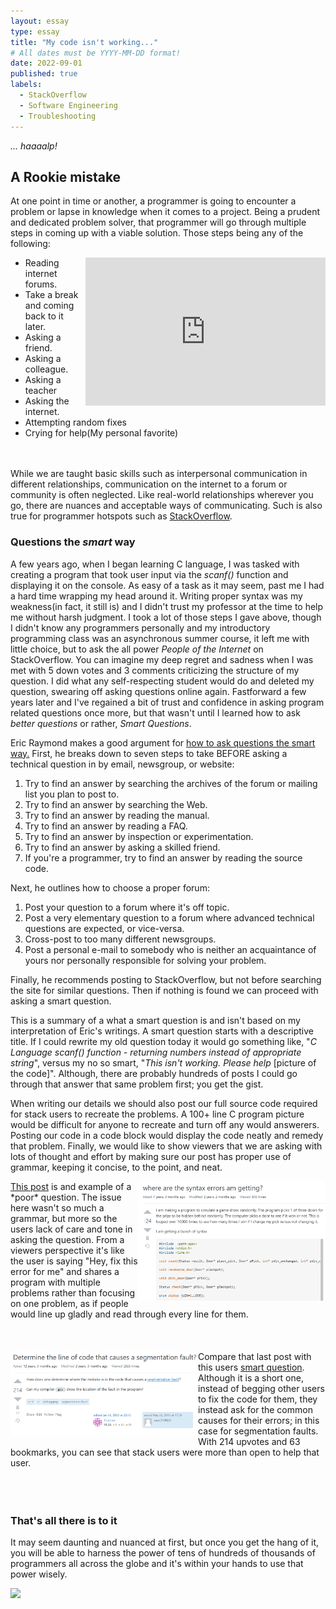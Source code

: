```yaml
---
layout: essay
type: essay
title: "My code isn't working..."
# All dates must be YYYY-MM-DD format!
date: 2022-09-01
published: true
labels:
  - StackOverflow
  - Software Engineering
  - Troubleshooting
---
```

*... haaaalp!*
## A Rookie mistake


At one point in time or another, a programmer is going to encounter a problem or lapse in knowledge when it comes to a project. Being a prudent and dedicated problem solver, that programmer will go through multiple steps in coming up with a viable solution. Those steps being any of the following:
<iframe src="https://giphy.com/embed/Dh5q0sShxgp13DwrvG" width="384" height="237" frameBorder="0" class="giphy-embed" allowFullScreen style="float:right"></iframe>
<ul>
  <li>Reading internet forums.</li>
  <li>Take a break and coming back to it later.</li>
  <li>Asking a friend.</li>
  <li>Asking a colleague.</li>
  <li>Asking a teacher</li>
  <li>Asking the internet.</li>
  <li>Attempting random fixes</li>
  <li>Crying for help(My personal favorite)</li>
</ul>
<br>
<br>
While we are taught basic skills such as interpersonal communication in different  relationships, communication on the internet to a forum or community is often neglected. Like real-world relationships wherever you go, there are nuances and acceptable ways of communicating. Such is also true for programmer hotspots such as <a href="https://stackoverflow.com">StackOverflow</a>.

### Questions the *smart* way
A few years ago, when I began learning C language, I was tasked with creating a program that took user input via the *scanf()* function and displaying it on the console. As easy of a task as it may seem, past me I had a hard time wrapping my head around it. Writing proper syntax was my weakness(in fact, it still is) and I didn't trust my professor at the time to help me without harsh judgment. I took a lot of those steps I gave above, though I didn't know any programmers personally and my introductory programming class was an asynchronous summer course, it left me with little choice, but to ask the all power *People of the Internet* on StackOverflow.
You can imagine my deep regret and sadness when I was met with 5 down votes and 3 comments criticizing the structure of my question. I did what any self-respecting student would do and deleted my question, swearing off asking questions online again. Fastforward a few years later and I've regained a bit of trust and confidence in asking program related questions once more, but that wasn't until I learned how to ask *better questions* or rather, *Smart Questions*.

Eric Raymond makes a good argument for <a href="http://www.catb.org/esr/faqs/smart-questions.html">how to ask questions the smart way.</a> First, he breaks down to seven steps to take BEFORE asking a technical question in by email, newsgroup, or website:
<ol>
  <li>Try to find an answer by searching the archives of the forum or mailing list you plan to post to.</li>
  <li>Try to find an answer by searching the Web.</li>
  <li>Try to find an answer by reading the manual.</li>
  <li>Try to find an answer by reading a FAQ.</li>
  <li>Try to find an answer by inspection or experimentation.</li>
  <li>Try to find an answer by asking a skilled friend.</li>
  <li>If you're a programmer, try to find an answer by reading the source code.</li>
</ol>

Next, he outlines how to choose a proper forum:
<ol>
  <li>Post your question to a forum where it's off topic.</li>
  <li>Post a very elementary question to a forum where advanced technical questions are expected, or vice-versa.</li>
  <li>Cross-post to too many different newsgroups.</li>
  <li>Post a personal e-mail to somebody who is neither an acquaintance of yours nor personally responsible for solving your problem.</li>
</ol>

Finally, he recommends posting to StackOverflow, but not before searching the site for similar questions. Then if nothing is found we can proceed with asking a smart question.

This is a summary of a what a smart question is and isn't based on my interpretation of Eric's writings. A smart question starts with a descriptive title. If I could rewrite my old question today it would go something like, "*C Language scanf() function - returning numbers instead of appropriate string*", versus my no so smart, "*This isn't working. Please help* [picture of the code]". Although, there are probably hundreds of posts I could go through that answer that same problem first; you get the gist. 

When writing our details we should also post our full source code required for stack users to recreate the problems. A 100+ line C program picture would be difficult for anyone to recreate and turn off any would answerers. Posting our code in a code block would display the code neatly and remedy that problem. Finally, we would like to show viewers that we are asking with lots of thought and effort by making sure our post has proper use of grammar, keeping it concise, to the point, and neat. 
<div>
<img width="300px" class="img-thumbnail" src="../img/smart-questions/not-smart.png" style="float:right">
<a href="https://stackoverflow.com/questions/30449692/where-are-the-syntax-errors-am-getting">This post</a> is and example of a *poor* question. The issue here wasn't so much a grammar, but more so the users lack of care and tone in asking the question. From a viewers perspective it's like the user is saying "Hey, fix this error for me" and shares a program with multiple problems rather than focusing on one problem, as if people would line up gladly and read through every line for them. 
</div>
<br>
<br>
<br>
<div>
<img width="300px" class="img-thumbnail" src="../img/smart-questions/smart.png" style="float:left">
Compare that last post with this users <a href="https://stackoverflow.com/questions/2876357/determine-the-line-of-code-that-causes-a-segmentation-fault">smart question</a>. Although it is a short one, instead of begging other users to fix the code for them, they instead ask for the common causes for their errors; in this case for segmentation faults. With 214 upvotes and 63 bookmarks, you can see that stack users were more than open to help that user.
</div>
<br>
<br>
<br>

### That's all there is to it
It may seem daunting and nuanced at first, but once you get the hang of it, you will be able to harness the power of tens of hundreds of thousands of programmers all across the globe and it's within your hands to use that power wisely.
<div class="text-center p-4">
<img width="400px" class="img-thumbnail" src="https://media.giphy.com/media/3o84sq21TxDH6PyYms/giphy.gif">
</div>